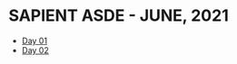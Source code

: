 # SAPIENT ASDE - JUNE, 2021

-   [Day 01](./material/day1 'Day 01 material')
-   [Day 02](./material/day2 'Day 02 material')
